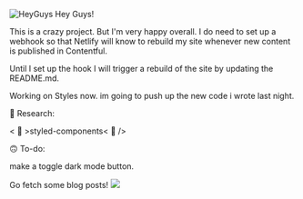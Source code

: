 ![HeyGuys](https://git.io/HeyGuys) 
Hey Guys!


This is a crazy project. But I'm very happy overall. I do need to set up a webhook so that Netlify will know to rebuild my site whenever new content is published in Contentful.

Until I set up the hook I will trigger a rebuild of the site by updating the README.md.

Working on Styles now. im going to push up the new code i wrote last night.


🧐  Research: 


< 💅 >styled-components< 💅 />



🙃  To-do: 


make a toggle dark mode button. 


Go fetch some blog posts!   ![](https://git.io/Doge)

